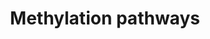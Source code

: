 ---
annotations:
- type: Pathway Ontology
  value: protein modification pathway
authors:
- MaintBot
- AlexanderPico
- Mkutmon
- Eweitz
description: ''
last-edited: 2021-05-21
organisms:
- Bos taurus
redirect_from:
- /index.php/Pathway:WP992
- /instance/WP992
schema-jsonld:
- '@context': https://schema.org/
  '@id': https://wikipathways.github.io/pathways/WP992.html
  '@type': Dataset
  creator:
    '@type': Organization
    name: WikiPathways
  description: ''
  keywords:
  - TPMT
  - INMT
  - Phosphate
  - N-methylated substrate
  - S-methylated substrate
  - ATP
  - MAT2A
  - O-methylated substrate
  - PNMT
  - COMT
  - MAT1A
  - Substrate
  - MAT2B
  - NNMT
  - L-Methionine
  - S-Adenosylhomocysteine
  - S-Adenosylmethionine
  - HNMT
  license: CC0
  name: Methylation pathways
seo: CreativeWork
title: Methylation pathways
wpid: WP992
---